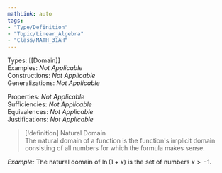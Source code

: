 ```yaml
---  
mathLink: auto  
tags:  
- "Type/Definition"  
- "Topic/Linear_Algebra"  
- "Class/MATH_31AH"  
---  
```

Types: [[Domain]]  
Examples: <i>Not Applicable</i>  
Constructions: <i>Not Applicable</i>  
Generalizations: <i>Not Applicable</i>  
  
Properties: <i>Not Applicable</i>  
Sufficiencies: <i>Not Applicable</i>  
Equivalences: <i>Not Applicable</i>  
Justifications: <i>Not Applicable</i>  
  
> [!definition] Natural Domain  
> The natural domain of a function is the function's implicit domain consisting of all numbers for which the formula makes sense.  
  
*Example:* The natural domain of $\ln(1+x)$ is the set of numbers $x>-1$.  
